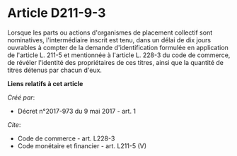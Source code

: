 # Article D211-9-3

Lorsque les parts ou actions d'organismes de placement collectif sont nominatives, l'intermédiaire inscrit est tenu, dans un
délai de dix jours ouvrables à compter de la demande d'identification formulée en application de l'article L. 211-5 et
mentionnée à l'article L. 228-3 du code de commerce, de révéler l'identité des propriétaires de ces titres, ainsi que la
quantité de titres détenus par chacun d'eux.

**Liens relatifs à cet article**

_Créé par_:

  - Décret n°2017-973 du 9 mai 2017 - art. 1

_Cite_:

  - Code de commerce - art. L228-3
  - Code monétaire et financier - art. L211-5 (V)
